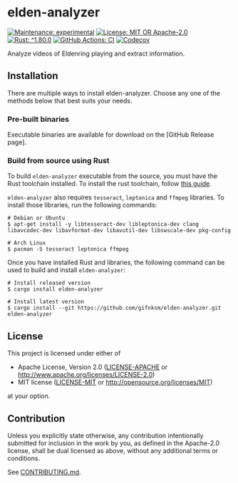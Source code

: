 <!-- cargo-sync-rdme title [[ -->
# elden-analyzer
<!-- cargo-sync-rdme ]] -->
<!-- cargo-sync-rdme badge [[ -->
[![Maintenance: experimental](https://img.shields.io/badge/maintenance-experimental-blue.svg?style=flat-square)](https://doc.rust-lang.org/cargo/reference/manifest.html#the-badges-section)
[![License: MIT OR Apache-2.0](https://img.shields.io/crates/l/elden-analyzer.svg?style=flat-square)](#license)
[![Rust: ^1.80.0](https://img.shields.io/badge/rust-^1.80.0-93450a.svg?logo=rust&style=flat-square)](https://doc.rust-lang.org/cargo/reference/manifest.html#the-rust-version-field)
[![GitHub Actions: CI](https://img.shields.io/github/actions/workflow/status/gifnksm/elden-analyzer/ci.yml.svg?label=CI&logo=github&style=flat-square)](https://github.com/gifnksm/elden-analyzer/actions/workflows/ci.yml)
[![Codecov](https://img.shields.io/codecov/c/github/gifnksm/elden-analyzer.svg?label=codecov&logo=codecov&style=flat-square)](https://codecov.io/gh/gifnksm/elden-analyzer)
<!-- cargo-sync-rdme ]] -->

Analyze videos of Eldenring playing and extract information.

## Installation

There are multiple ways to install elden-analyzer.
Choose any one of the methods below that best suits your needs.

### Pre-built binaries

Executable binaries are available for download on the [GitHub Release page].

### Build from source using Rust

To build `elden-analyzer` executable from the source, you must have the Rust toolchain installed.
To install the rust toolchain, follow [this guide](https://www.rust-lang.org/tools/install).

`elden-analyzer` also requires `tesseract`, `leptonica` and `ffmpeg` libraries.
To install those libraries, run the following commands:

```console
# Debian or Ubuntu
$ apt-get install -y libtesseract-dev libleptonica-dev clang libavcodec-dev libavformat-dev libavutil-dev libswscale-dev pkg-config

# Arch Linux
$ pacman -S tesseract leptonica ffmpeg
```

Once you have installed Rust and libraries, the following command can be used to build and install `elden-analyzer`:

```console
# Install released version
$ cargo install elden-analyzer

# Install latest version
$ cargo install --git https://github.com/gifnksm/elden-analyzer.git elden-analyzer
```

## License

This project is licensed under either of

* Apache License, Version 2.0
   ([LICENSE-APACHE](LICENSE-APACHE) or <http://www.apache.org/licenses/LICENSE-2.0>)
* MIT license
   ([LICENSE-MIT](LICENSE-MIT) or <http://opensource.org/licenses/MIT>)

at your option.

## Contribution

Unless you explicitly state otherwise, any contribution intentionally submitted
for inclusion in the work by you, as defined in the Apache-2.0 license, shall be
dual licensed as above, without any additional terms or conditions.

See [CONTRIBUTING.md](CONTRIBUTING.md).
